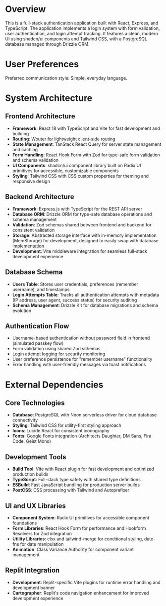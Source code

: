 # Overview

This is a full-stack authentication application built with React, Express, and TypeScript. The application implements a login system with form validation, user authentication, and login attempt tracking. It features a clean, modern UI using shadcn/ui components and Tailwind CSS, with a PostgreSQL database managed through Drizzle ORM.

# User Preferences

Preferred communication style: Simple, everyday language.

# System Architecture

## Frontend Architecture
- **Framework**: React 18 with TypeScript and Vite for fast development and building
- **Routing**: Wouter for lightweight client-side routing
- **State Management**: TanStack React Query for server state management and caching
- **Form Handling**: React Hook Form with Zod for type-safe form validation and schema validation
- **UI Components**: shadcn/ui component library built on Radix UI primitives for accessible, customizable components
- **Styling**: Tailwind CSS with CSS custom properties for theming and responsive design

## Backend Architecture
- **Framework**: Express.js with TypeScript for the REST API server
- **Database ORM**: Drizzle ORM for type-safe database operations and schema management
- **Validation**: Zod schemas shared between frontend and backend for consistent validation
- **Storage**: Abstracted storage interface with in-memory implementation (MemStorage) for development, designed to easily swap with database implementation
- **Development**: Vite middleware integration for seamless full-stack development experience

## Database Schema
- **Users Table**: Stores user credentials, preferences (remember username), and timestamps
- **Login Attempts Table**: Tracks all authentication attempts with metadata (IP address, user agent, success status) for security auditing
- **Schema Management**: Drizzle Kit for database migrations and schema evolution

## Authentication Flow
- Username-based authentication without password field in frontend (simulated passkey flow)
- Form validation using shared Zod schemas
- Login attempt logging for security monitoring
- User preference persistence for "remember username" functionality
- Error handling with user-friendly messages via toast notifications

# External Dependencies

## Core Technologies
- **Database**: PostgreSQL with Neon serverless driver for cloud database connectivity
- **Styling**: Tailwind CSS for utility-first styling approach
- **Icons**: Lucide React for consistent iconography
- **Fonts**: Google Fonts integration (Architects Daughter, DM Sans, Fira Code, Geist Mono)

## Development Tools
- **Build Tool**: Vite with React plugin for fast development and optimized production builds
- **TypeScript**: Full-stack type safety with shared type definitions
- **ESBuild**: Fast JavaScript bundling for production server builds
- **PostCSS**: CSS processing with Tailwind and Autoprefixer

## UI and UX Libraries
- **Component System**: Radix UI primitives for accessible component foundations
- **Form Libraries**: React Hook Form for performance and Hookform Resolvers for Zod integration
- **Utility Libraries**: clsx and tailwind-merge for conditional styling, date-fns for date manipulation
- **Animation**: Class Variance Authority for component variant management

## Replit Integration
- **Development**: Replit-specific Vite plugins for runtime error handling and development banner
- **Cartographer**: Replit's code navigation enhancement for improved development experience